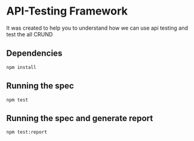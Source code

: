 # API-Testing Framework
It was created to help you to understand how we can use api testing
and test the all CRUND
## Dependencies
`npm install`
## Running the spec
`npm test`
## Running the spec and generate report
`npm test:report`